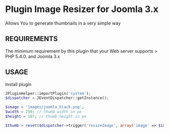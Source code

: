 Plugin Image Resizer for Joomla 3.x
===================================

Allows You to generate thumbnails in a very simple way

REQUIREMENTS
------------

The minimum requirement by this plugin that your Web server supports > PHP 5.4.0. and Joomla 3.x


USAGE
------------

Install plugin

```php
JPluginHelper::importPlugin('system');
$dispatcher = JEventDispatcher::getInstance();

$image = 'images/joomla_black.png';
$width = 250; // thumb width in px
$height = 187; // thumb height in px

$thumb = reset($dispatcher->trigger('resizeImage', array('image' => $image, 'width' => $width, 'height' => $height)));
```
